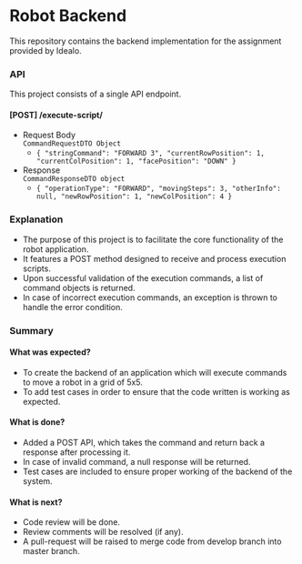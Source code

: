 # Robot Backend
This repository contains the backend implementation for the assignment provided by Idealo.

### API
This project consists of a single API endpoint.

#### [POST] /execute-script/
* Request Body <br>
  `CommandRequestDTO Object`
  * `{ "stringCommand": "FORWARD 3", "currentRowPosition": 1, "currentColPosition": 1, "facePosition": "DOWN" }`
* Response <br>
  `CommandResponseDTO object`
  * `{ "operationType": "FORWARD", "movingSteps": 3, "otherInfo": null, "newRowPosition": 1, "newColPosition": 4 }`

### Explanation
* The purpose of this project is to facilitate the core functionality of the robot application. <br>
* It features a POST method designed to receive and process execution scripts. <br>
* Upon successful validation of the execution commands, a list of command objects is returned. <br>
* In case of incorrect execution commands, an exception is thrown to handle the error condition. <br>


### Summary
#### What was expected?
* To create the backend of an application which will execute commands to move a robot in a grid of 5x5.
* To add test cases in order to ensure that the code written is working as expected.

#### What is done?
* Added a POST API, which takes the command and return back a response after processing it.
* In case of invalid command, a null response will be returned.
* Test cases are included to ensure proper working of the backend of the system.

#### What is next?
* Code review will be done.
* Review comments will be resolved (if any).
* A pull-request will be raised to merge code from develop branch into master branch.

